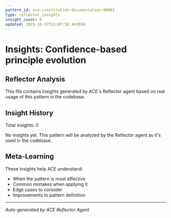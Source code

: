 ```yaml
---
pattern_id: ace-constitution-documentation-00001
type: reflector_insights
insight_count: 0
updated: 2025-10-17T23:07:58.442034
---
```

# Insights: Confidence-based principle evolution

## Reflector Analysis

This file contains insights generated by ACE's Reflector agent based on real usage of this pattern in the codebase.

## Insight History

Total insights: 0

No insights yet. This pattern will be analyzed by the Reflector agent as it's used in the codebase.

## Meta-Learning

These insights help ACE understand:
- When the pattern is most effective
- Common mistakes when applying it
- Edge cases to consider
- Improvements to pattern definition

---

*Auto-generated by ACE Reflector Agent*
